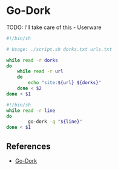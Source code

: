 # Go-Dork

TODO: I'll take care of this - Userware

```bash
#!/bin/sh

# Usage: ./script.sh dorks.txt urls.txt

while read -r dorks
do
	while read -r url
	do
		echo "site:${url} ${dorks}"
	done < $2
done < $1
```

```bash
#!/bin/sh
while read -r line
do
        go-dork -q "${line}"
done < $1
```

## References

- [Go-Dork](https://github.com/dwisiswant0/go-dork)